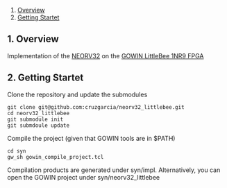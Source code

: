 1. [Overview](#1-Overview)
2. [Getting Startet](#2-Getting-Startet)


## 1. Overview

Implementation of the [NEORV32](https://github.com/stnolting/neorv32) on the [GOWIN LittleBee 1NR9 FPGA](https://shop.trenz-electronic.de/en/TEC0117-01-FPGA-Module-with-GOWIN-LittleBee-and-8-MByte-internal-SDRAM?c=508) 

## 2. Getting Startet

Clone the repository and update the submodules

    git clone git@github.com:cruzgarcia/neorv32_littlebee.git
    cd neorv32_littlebee
    git submodule init
    git submdoule update

Compile the project (given that GOWIN tools are in $PATH)

    cd syn 
    gw_sh gowin_compile_project.tcl
    
Compilation products are generated under syn/impl. Alternatively, you can open the GOWIN project under syn/neorv32_littlebee
    